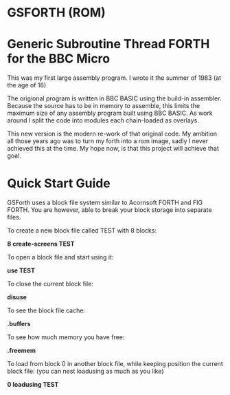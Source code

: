 # GSFORTH (ROM)
Generic Subroutine Thread FORTH for the BBC Micro
=================================================

This was my first large assembly program. I wrote it the summer of 1983 (at the age of 16)

The origional program is written in BBC BASIC using the build-in assembler. Because the source has to be in memory to assemble, this limits the maximum size of any assembly program built using BBC BASIC. As work around I split the code into modules each chain-loaded as overlays.

This new version is the modern re-work of that original code. My ambition all those years ago was to turn my forth into a rom image, sadly I never achieved this at the time. My hope now, is that this project will achieve that goal.

Quick Start Guide
=================

GSForth uses a block file system similar to Acornsoft FORTH and FIG FORTH. You are however, able to break your block storage into separate files.

To create a new block file called TEST with 8 blocks:

**8 create-screens TEST**

To open a block file and start using it:

**use TEST**

To close the current block file:

**disuse**

To see the block file cache:

**.buffers**

To see how much memory you have free:

**.freemem**

To load from block 0 in another block file, while keeping position the current block file:
(you can nest loadusing as much as you like)

**0 loadusing TEST**


